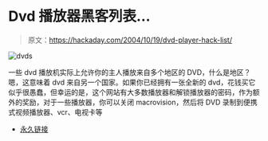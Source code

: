 # Dvd 播放器黑客列表…

> 原文：<https://hackaday.com/2004/10/19/dvd-player-hack-list/>

![dvds](img/f0e32f0462811538a02e1b56d40b811c.png)

一些 dvd 播放机实际上允许你的主人播放来自多个地区的 DVD，什么是地区？嗯，这意味着 dvd 来自另一个国家。如果你已经拥有一张全新的 dvd，花钱买它似乎很愚蠢，但幸运的是，这个网站有大多数播放器和解锁播放器的密码，作为额外的奖励，对于一些播放器，你可以关闭 macrovision，然后将 DVD 录制到便携式视频播放器、vcr、电视卡等

*   [永久链接](http://www.videohelp.com/dvdhacks.php)